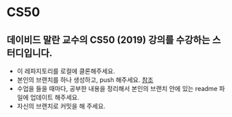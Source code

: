# CS50
데이비드 말란 교수의 CS50 (2019) 강의를 수강하는 스터디입니다.
---

- 이 레파지토리를 로컬에 클론해주세요.
- 본인의 브랜치를 하나 생성하고, push 해주세요. [참조](https://ychae-leah.tistory.com/59)
- 수업을 들을 때마다, 공부한 내용을 정리해서 본인의 브랜치 안에 있는 readme 파일에 업데이트 해주세요.
- 자신의 브랜치로 커밋을 해 주세요.
